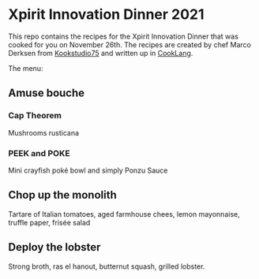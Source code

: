 # Xpirit Innovation Dinner 2021

This repo contains the recipes for the Xpirit Innovation Dinner that was cooked for you on November 26th. The recipes are created by chef Marco Derksen from [Kookstudio75](http://www.kookstudio75.nl) and written up in [CookLang](https://cooklang.org).

The menu:

## Amuse bouche

### Cap Theorem

Mushrooms rusticana

### PEEK and POKE

Mini crayfish poké bowl and simply Ponzu Sauce

## Chop up the monolith

Tartare of Italian tomatoes, aged farmhouse chees, lemon mayonnaise, truffle paper, frisée salad

## Deploy the lobster

Strong broth, ras el hanout, butternut squash, grilled lobster.

